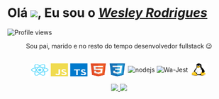 <div align="center">
  <h1 align="left">Olá <img src="https://raw.githubusercontent.com/kaueMarques/kaueMarques/master/hi.gif" width="30px">, Eu sou o <a              href="https://www.linkedin.com/in/wesley-rodrigues-de-almeida-74b92a26/"><i>Wesley Rodrigues</i></a></h1>
  <p align="left"> <img src="https://komarev.com/ghpvc/?username=wesleyralmeida&color=yellow" alt="Profile views" /> </p>

  <p align="center">Sou pai, marido e no resto do tempo desenvolvedor fullstack 😉️</p>
<!--   <p align="center">Atualmente trabalho na <a href="https://www.lojascem.com.br/"><i>Lojas Cem</i></a> como desenvolvedor fullstack. E estou iniciando as atividades da     <a href="https://www.inovaetech.com.br/"><i>Inovae Tech</i></a> uma empresa de tecnologia</p> -->
</div>

<div align="center" valign="top"><br>
  <img align="center" alt="React" height="30" width="40" src="https://raw.githubusercontent.com/devicons/devicon/master/icons/react/react-original.svg">
  <img align="center" alt="Js" height="30" width="40" src="https://raw.githubusercontent.com/devicons/devicon/master/icons/javascript/javascript-plain.svg">
  <img align="center" alt="Js" height="30" width="40" src="https://raw.githubusercontent.com/devicons/devicon/master/icons/typescript/typescript-plain.svg">
  <img align="center" alt="HTML" height="30" width="40" src="https://raw.githubusercontent.com/devicons/devicon/master/icons/html5/html5-original.svg">
  <img align="center" alt="CSS" height="30" width="40" src="https://raw.githubusercontent.com/devicons/devicon/master/icons/css3/css3-original.svg">
  <img align="center" alt="nodejs" height="30" width="40" src="https://cdn.worldvectorlogo.com/logos/nodejs-icon.svg">
  <img align="center" alt="Wa-Jest" height="30" width="40" src="https://cdn.jsdelivr.net/gh/devicons/devicon/icons/jest/jest-plain.svg">
  <img align="center" alt="linux" height="30" width="40" src="https://raw.githubusercontent.com/devicons/devicon/master/icons/linux/linux-original.svg">
</div><br>
  
<div align="center">
  <a href="https://github.com/wesleyralmeida">
  <img height="130em" src="https://github-readme-stats.vercel.app/api?username=wesleyralmeida&show_icons=true&theme=dracula&include_all_commits=true&count_private=true"/>
  <img height="130em" src="https://github-readme-stats.vercel.app/api/top-langs/?username=wesleyralmeida&layout=compact&langs_count=7&theme=dracula"/>
</div>
